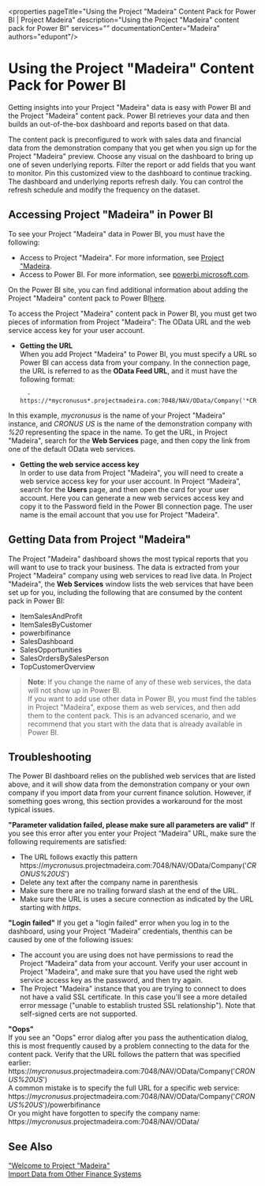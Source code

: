 <properties
	pageTitle="Using the Project "Madeira" Content Pack for Power BI | Project Madeira"
    description="Using the Project "Madeira" content pack for Power BI" 
	services="" 
	documentationCenter="Madeira"
	authors="edupont"/>
# Using the Project "Madeira" Content Pack for Power BI
Getting insights into your Project "Madeira" data is easy with Power BI and the Project "Madeira" content pack. Power BI retrieves your data and then builds an out-of-the-box dashboard and reports based on that data.  

The content pack is preconfigured to work with sales data and financial data from the demonstration company that you get when you sign up for the Project "Madeira" preview. Choose any visual on the dashboard to bring up one of seven underlying reports. Filter the report or add fields that you want to monitor. Pin this customized view to the dashboard to continue tracking. The dashboard and underlying reports refresh daily. You can control the refresh schedule and modify the frequency on the dataset.  

## Accessing Project "Madeira" in Power BI
To see your Project "Madeira" data in Power BI, you must have the following:
- Access to Project "Madeira".
For more information, see [Project "Madeira](http://go.microsoft.com/fwlink/?LinkID=759714).
- Access to Power BI.
For more information, see [powerbi.microsoft.com](https://powerbi.microsoft.com).

On the Power BI site, you can find additional information about adding the Project "Madeira" content pack to Power BI[here](http://go.microsoft.com/fwlink/?LinkID=760850).  
  
To access the Project "Madeira" content pack in Power BI, you must get two pieces of information from Project "Madeira": The OData URL and the web service access key for your user account.
- **Getting the URL**  
When you add Project "Madeira" to Power BI, you must specify a URL so Power BI can access data from your company. In the connection page, the URL is referred to as the **OData Feed URL**, and it must have the following format:

        - https://*mycronusus*.projectmadeira.com:7048/NAV/OData/Company('*CRONUS%20US*') 
In this example, *mycronusus* is the name of your Project "Madeira" instance, and *CRONUS US* is the name of the demonstration company with *%20* representing the space in the name. To get the URL, in Project "Madeira", search for the **Web Services** page, and then copy the link from one of the default OData web services.
- **Getting the web service access key**  
In order to use data from Project "Madeira", you will need to create a web service access key for your user account. In Project “Madeira”, search for the **Users** page, and then open the card for your user account. Here you can generate a new web services access key and copy it to the Password field in the Power BI connection page. The user name is the email account that you use for Project "Madeira".  
  
## Getting Data from Project "Madeira"
The Project "Madeira" dashboard shows the most typical reports that you will want to use to track your business. The data is extracted from your Project "Madeira" company using web services to read live data. In Project "Madeira", the **Web Services** window lists the web services that have been set up for you, including the following that are consumed by the content pack in Power BI:
- ItemSalesAndProfit
- ItemSalesByCustomer
- powerbifinance
- SalesDashboard
- SalesOpportunities
- SalesOrdersBySalesPerson
- TopCustomerOverview
>**Note**: If you change the name of any of these web services, the data will not show up in Power BI.  
If you want to add use other data in Power BI, you must find the tables in Project "Madeira", expose them as web services, and then add them to the content pack. This is an advanced scenario, and we recommend that you start with the data that is already available in Power BI.  

## Troubleshooting
The Power BI dashboard relies on the published web services that are listed above, and it will show data from the demonstration company or your own company if you import data from your current finance solution. However, if something goes wrong, this section provides a workaround for the most typical issues.  

**"Parameter validation failed, please make sure all parameters are valid"**
If you see this error after you enter your Project “Madeira” URL, make sure the following requirements are satisfied:
- The URL follows exactly this pattern 
https://*mycronusus*.projectmadeira.com:7048/NAV/OData/Company('*CRONUS%20US*')
- Delete any text after the company name in parenthesis 
- Make sure there are no trailing forward slash at the end of the URL.
- Make sure the URL is uses a secure connection as indicated by the URL starting with *https*.  

**"Login failed"**
If you get a "login failed" error when you log in to the dashboard, using your Project “Madeira” credentials, thenthis can be caused by one of the following issues:
- The account you are using does not have permissions to read the Project “Madeira” data from your account. Verify your user account in Project "Madeira", and make sure that you have used the right web service access key as the password, and then try again. 
- The Project "Madeira"  instance that you are trying to connect to does not have a valid SSL certificate. In this case you'll see a more detailed error message ("unable to establish trusted SSL relationship"). Note that self-signed certs are not supported.  

**"Oops"**  
If you see an "Oops" error dialog after you pass the authentication dialog, this is most frequently caused by a problem connecting to the data for the content pack. 
Verify that the URL follows the pattern that was specified earlier: https://*mycronusus*.projectmadeira.com:7048/NAV/OData/Company('*CRONUS%20US*')  
A common mistake is to specify the full URL for a specific web service:  
https://*mycronusus*.projectmadeira.com:7048/NAV/OData/Company('*CRONUS%20US*')/powerbifinance  
Or you might have forgotten to specify the company name: 
https://*mycronusus*.projectmadeira.com:7048/NAV/OData/  

 
## See Also
["Welcome to Project "Madeira"](madeira-get-started.md)  
[Import Data from Other Finance Systems](upload-data.md)  
  